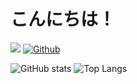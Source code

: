 # こんにちは！

<!--
**yuto-moriizumi/yuto-moriizumi** is a ✨ _special_ ✨ repository because its `README.md` (this file) appears on your GitHub profile.

Here are some ideas to get you started:

- 🔭 I’m currently working on ...
- 🌱 I’m currently learning ...
- 👯 I’m looking to collaborate on ...
- 🤔 I’m looking for help with ...
- 💬 Ask me about ...
- 📫 How to reach me: ...
- 😄 Pronouns: ...
- ⚡ Fun fact: ...
-->

![](https://visitor-badge.laobi.icu/badge?page_id=yuto-moriizumi.yuto-moriizumi)
[![Github](https://img.shields.io/github/followers/yuto-moriizumi?label=Follow&style=social)](https://github.com/yuto-moriizumi)

![GitHub stats](https://github-readme-stats.vercel.app/api?username=yuto-moriizumi&show_icons=true&theme=tokyonight)
![Top Langs](https://github-readme-stats.vercel.app/api/top-langs/?username=yuto-moriizumi&theme=tokyonight)
